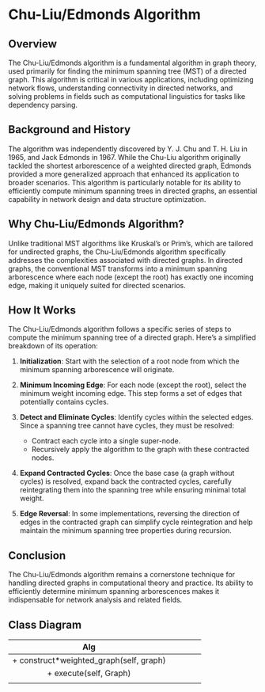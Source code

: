 # Chu-Liu/Edmonds Algorithm

## Overview

The Chu-Liu/Edmonds algorithm is a fundamental algorithm in graph theory, used primarily for finding the minimum spanning tree (MST) of a directed graph. This algorithm is critical in various applications, including optimizing network flows, understanding connectivity in directed networks, and solving problems in fields such as computational linguistics for tasks like dependency parsing.

## Background and History

The algorithm was independently discovered by Y. J. Chu and T. H. Liu in 1965, and Jack Edmonds in 1967. While the Chu-Liu algorithm originally tackled the shortest arborescence of a weighted directed graph, Edmonds provided a more generalized approach that enhanced its application to broader scenarios. This algorithm is particularly notable for its ability to efficiently compute minimum spanning trees in directed graphs, an essential capability in network design and data structure optimization.

## Why Chu-Liu/Edmonds Algorithm?

Unlike traditional MST algorithms like Kruskal’s or Prim’s, which are tailored for undirected graphs, the Chu-Liu/Edmonds algorithm specifically addresses the complexities associated with directed graphs. In directed graphs, the conventional MST transforms into a minimum spanning arborescence where each node (except the root) has exactly one incoming edge, making it uniquely suited for directed scenarios.

## How It Works

The Chu-Liu/Edmonds algorithm follows a specific series of steps to compute the minimum spanning tree of a directed graph. Here’s a simplified breakdown of its operation:

1. **Initialization**: Start with the selection of a root node from which the minimum spanning arborescence will originate.

2. **Minimum Incoming Edge**: For each node (except the root), select the minimum weight incoming edge. This step forms a set of edges that potentially contains cycles.

3. **Detect and Eliminate Cycles**: Identify cycles within the selected edges. Since a spanning tree cannot have cycles, they must be resolved:

   - Contract each cycle into a single super-node.
   - Recursively apply the algorithm to the graph with these contracted nodes.

4. **Expand Contracted Cycles**: Once the base case (a graph without cycles) is resolved, expand back the contracted cycles, carefully reintegrating them into the spanning tree while ensuring minimal total weight.

5. **Edge Reversal**: In some implementations, reversing the direction of edges in the contracted graph can simplify cycle reintegration and help maintain the minimum spanning tree properties during recursion.

## Conclusion

The Chu-Liu/Edmonds algorithm remains a cornerstone technique for handling directed graphs in computational theory and practice. Its ability to efficiently determine minimum spanning arborescences makes it indispensable for network analysis and related fields.

## Class Diagram

|                   Alg                    |     |     |     |     |
| :--------------------------------------: | --- | --- | --- | --- |
| + construct\*weighted_graph(self, graph) |     |     |     |     |
|          + execute(self, Graph)          |     |     |     |     |
|                                          |     |     |     |     |
